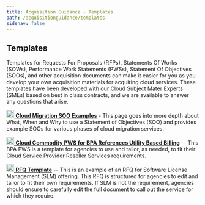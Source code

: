 ```yaml
---
title: Acquisition Guidance - Templates
path: /acquisitionguidance/templates
sidenav: false
---
```


## Templates

Templates for Requests For Proposals (RFPs), Statements Of Works (SOWs), Performance Work Statements (PWSs), Statement Of Objectives (SOOs), and other acquisition documents can make it easier for you as you develop your own acquisition materials for acquiring cloud services. These templates have been developed with our Cloud Subject Mater Experts (SMEs) based on best in class contracts, and we are available to answer any questions that arise.

[<img src="../../external-link-alt-solid.svg" width="20" />  **Cloud Migration SOO Examples**](/acquisitionguidance/sootemplates) - This page goes into more depth about What, When and Why to use a Statement of Objectives (SOO) and provides example SOOs for various phases of cloud migration services.

[<img src="../../file-word-regular.svg" width="20" />  **Cloud Commodity PWS for BPA References Utility Based Billing**](/Draft-Cloud-Commodity-PWS-for-BPA.docx) -- This BPA PWS is a template for agencies to use and tailor, as needed, to fit their Cloud Service Provider Reseller Services requirements.


[<img src="../../file-word-regular.svg" width="20" />  **RFQ Template**](/RFQ-Template.docx) -- This is an example of an RFQ for Software License Management (SLM) offering. This RFQ is structured for agencies to edit and tailor to fit their own requirements. If SLM is not the requirement, agencies should ensure to carefully edit the full document to call out the service for which they require.